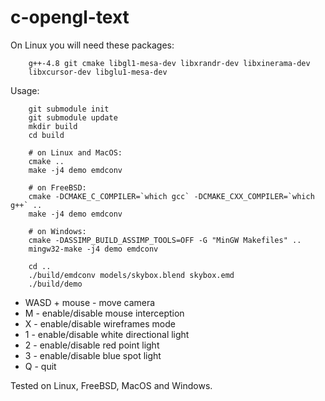 # c-opengl-text

On Linux you will need these packages:

```
    g++-4.8 git cmake libgl1-mesa-dev libxrandr-dev libxinerama-dev
    libxcursor-dev libglu1-mesa-dev
```

Usage:

```
    git submodule init
    git submodule update
    mkdir build
    cd build

    # on Linux and MacOS:
    cmake ..
    make -j4 demo emdconv

    # on FreeBSD:
    cmake -DCMAKE_C_COMPILER=`which gcc` -DCMAKE_CXX_COMPILER=`which g++` ..
    make -j4 demo emdconv

    # on Windows:
    cmake -DASSIMP_BUILD_ASSIMP_TOOLS=OFF -G "MinGW Makefiles" ..
    mingw32-make -j4 demo emdconv

    cd ..
    ./build/emdconv models/skybox.blend skybox.emd
    ./build/demo
```

* WASD + mouse - move camera
* M - enable/disable mouse interception
* X - enable/disable wireframes mode
* 1 - enable/disable white directional light
* 2 - enable/disable red point light
* 3 - enable/disable blue spot light
* Q - quit

Tested on Linux, FreeBSD, MacOS and Windows.
